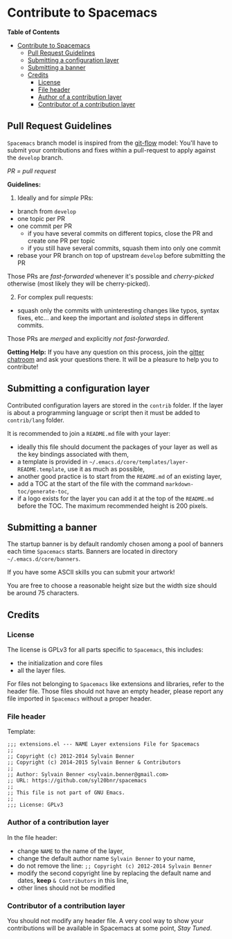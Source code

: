 # Contribute to Spacemacs

<!-- markdown-toc start - Don't edit this section. Run M-x markdown-toc/generate-toc again -->
**Table of Contents**

- [Contribute to Spacemacs](#contribute-to-spacemacs)
    - [Pull Request Guidelines](#pull-request-guidelines)
    - [Submitting a configuration layer](#submitting-a-configuration-layer)
    - [Submitting a banner](#submitting-a-banner)
    - [Credits](#credits)
        - [License](#license)
        - [File header](#file-header)
        - [Author of a contribution layer](#author-of-a-contribution-layer)
        - [Contributor of a contribution layer](#contributor-of-a-contribution-layer)

<!-- markdown-toc end -->

## Pull Request Guidelines

`Spacemacs` branch model is inspired from the [git-flow][] model: You'll have
to submit your contributions and fixes within a pull-request to apply against
the `develop` branch.

_PR = pull request_

**Guidelines:**

1) Ideally and for _simple_ PRs:

- branch from `develop`
- one topic per PR
- one commit per PR
  - if you have several commits on different topics, close the PR and create
  one PR per topic
  - if you still have several commits, squash them into only one commit
- rebase your PR branch on top of upstream `develop` before submitting the PR

Those PRs are _fast-forwarded_ whenever it's possible and _cherry-picked_
otherwise (most likely they will be cherry-picked).

2) For complex pull requests:

- squash only the commits with uninteresting changes like typos, syntax fixes,
etc... and keep the important and _isolated_ steps in different commits.

Those PRs are _merged_ and explicitly _not fast-forwarded_.
    
**Getting Help:**
If you have any question on this process, join the [gitter chatroom][gitter]
and ask your questions there. It will be a pleasure to help you to contribute!

## Submitting a configuration layer

Contributed configuration layers are stored in the `contrib` folder. If the
layer is about a programming language or script then it must be added to
`contrib/lang` folder.

It is recommended to join a `README.md` file with your layer:
- ideally this file should document the packages of your layer as well as
the key bindings associated with them,
- a template is provided in 
`~/.emacs.d/core/templates/layer-README.template`, use it as much as possible,
- another good practice is to start from the `README.md` of an existing layer,
- add a TOC at the start of the file with the command
`markdown-toc/generate-toc`,
- if a logo exists for the layer you can add it at the top of the `README.md`
before the TOC. The maximum recommended height is 200 pixels.

## Submitting a banner 

The startup banner is by default randomly chosen among a pool of banners each
time `Spacemacs` starts. Banners are located in directory
`~/.emacs.d/core/banners`.

If you have some ASCII skills you can submit your artwork!

You are free to choose a reasonable height size but the width size should be
around 75 characters.

## Credits

### License

The license is GPLv3 for all parts specific to `Spacemacs`, this includes:
- the initialization and core files
- all the layer files.

For files not belonging to `Spacemacs` like extensions and libraries, refer
to the header file. Those files should not have an empty header, please
report any file imported in `Spacemacs` without a proper header.

### File header

Template:

```elisp
;;; extensions.el --- NAME Layer extensions File for Spacemacs
;;
;; Copyright (c) 2012-2014 Sylvain Benner
;; Copyright (c) 2014-2015 Sylvain Benner & Contributors
;;
;; Author: Sylvain Benner <sylvain.benner@gmail.com>
;; URL: https://github.com/syl20bnr/spacemacs
;;
;; This file is not part of GNU Emacs.
;;
;;; License: GPLv3
```

### Author of a contribution layer

In the file header:
- change `NAME` to the name of the layer,
- change the default author name `Sylvain Benner` to your name,
- do not remove the line: `;; Copyright (c) 2012-2014 Sylvain Benner`
- modify the second copyright line by replacing the default name and dates,
**keep** `& Contributors` in this line,
- other lines should not be modified

### Contributor of a contribution layer

You should not modify any header file. A very cool way to show your
contributions will be available in Spacemacs at some point, _Stay Tuned_.

[git-flow]: http://nvie.com/posts/a-successful-git-branching-model/
[gitter]: https://gitter.im/syl20bnr/spacemacs
